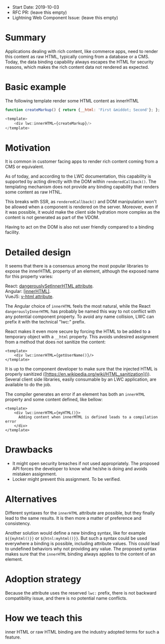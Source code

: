 - Start Date: 2019-10-03
- RFC PR: (leave this empty)
- Lightning Web Component Issue: (leave this empty)

# Summary

Applications dealing with rich content, like commerce apps, need to render 
this content as raw HTML, typically coming from a database or a CMS. Today, 
the data binding capability always escapes the HTML for security reasons,
which makes the rich content data not rendered as expected.

# Basic example

The following template render some HTML content as innerHTML  

```js
function createMarkup() { return {__html: 'First &middot; Second'}; };

<template>
    <div lwc:innerHTML={createMarkup}/>
</template>
```

# Motivation

It is common in customer facing apps to render rich content coming from a
CMS or equivalent.  

As of today, and according to the LWC documentation, this capability is 
supported by acting directly with the DOM within `renderedCallback()`.
The templating mechanism does not provide any binding capability that renders
some content as raw HTNL.  

This breaks with SSR, as `renderedCallback()` and DOM manipulation won't be
allowed when a component is rendered on the server. Moreover, even if it was
possible, it would make the client side hydration more complex as the content
is not generated as part of the VDOM.  

Having to act on the DOM is also not user friendly compared to a binding
facility.  


# Detailed design

It seems that there is a consensus among the most popular libraries to expose the
innerHTML property of an element, although the exposed name for this property varies:

React: [dangerouslySetInnerHTML attribute](https://reactjs.org/docs/dom-elements.html#dangerouslysetinnerhtml).  
Angular: [[innerHTML]](https://angular.io/guide/template-syntax#property-binding-vs-interpolation).  
VueJS: [v-html attribute](https://vuejs.org/v2/guide/syntax.html#Raw-HTML).  

The Angular choice of `innerHTML` feels the most natural, while the React `dangerouslyInnerHTML`
has probably be named this way to not conflict with any potential component property.
To avoid any name collision, LWC can prefix it with the technical "lwc:" prefix.

React makes it even more secure by forcing the HTML to be added to a temporary 
object with a `__html` property. This avoids undesired assignment from a method
that does not sanitize the content:

```
<template>
    <div lwc:innerHTML={getUserName()}/>
</template>
```

It is up to the component developer to make sure that the injected HTML is properly
sanitized ([https://en.wikipedia.org/wiki/HTML_sanitization]()). Several client side
libraries, easily consumable by an LWC application, are available to do the job.

The compiler generates an error if an element has both an `innerHTML` property and
some content defined, like bellow:  

```
<template>
    <div lwc:innerHTML={myHTML()}>
      Adding content when innerMTML is defined leads to a compilation error
    </div>
</template>
```


# Drawbacks

- It might open security breaches if not used appropriately. The proposed API forces the developer to know what he/she is doing and avoids mistaken assignment.  
- Locker might prevent this assignment. To be verified.


# Alternatives

Different syntaxes for the `innerHTML` attribute are possible, but they finally lead to
the same results. It is then more a matter of preference and consistency.  

Another solution would define a new binding syntax, like for example `${{myhtml()}}` or
`${htnl:myhtml()}}`. But such a syntax could be used everywhere a binding is possible,
including attribute values. This could lead to undefined behaviors why not providing any
value. The proposed syntax makes sure that the `innerHTML` binding always applies to the
content of an element.


# Adoption strategy

Because the attribute uses the reserved `lwc:` prefix, there is not backward compatibility
issue, and there is no potential name conflicts.


# How we teach this

inner HTML or raw HTML binding are the industry adopted terms for such a feature.
